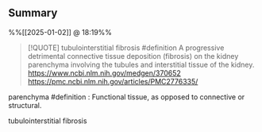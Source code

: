 
## Summary 
%%[[2025-01-02]] @ 18:19%%

> [!QUOTE] tubulointerstitial fibrosis #definition
> A progressive detrimental connective tissue deposition (fibrosis) on the kidney parenchyma involving the tubules and interstitial tissue of the kidney.
> https://www.ncbi.nlm.nih.gov/medgen/370652
> https://pmc.ncbi.nlm.nih.gov/articles/PMC2776335/

parenchyma #definition : Functional tissue, as opposed to connective or structural. 

tubulointerstitial fibrosis 